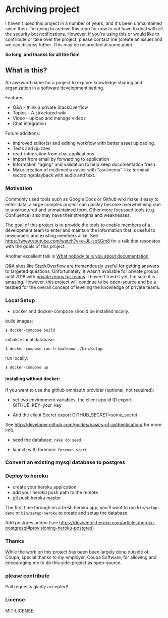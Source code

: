 
# Archiving project

I haven't used this project in a number of years, and it's been unmaintained since then.  I'm going to archive this repo for now to not have to deal with all the security bot notifications.  However, if you're using this or would like to contribute or take over the project, please contact me (create an issue) and we can discuss futher.  This may be resurected at some point. 

**So long, and thanks for all the fish!**



## What is this?

An awkward name for a project to explore knowledge sharing and organization in a software development setting.

Features:
  * Q&A - think a private StackOverflow
  * Topics - A structured wiki
  * Video - upload and manage videos
  * Chat integration

Future additions:
  * improved editor(s) and editing workflow with better asset uploading.
  * Tests and quizzes
  * read-integration from chat applications
  * import from email by forwarding to application
  * Information "aging" and validation to help keep documentation fresh.
  * Make creation of multimedia easier with "asciinema"-like terminal recording/playback
    with audio and text.

### Motivation

Commonly used tools such as Google Docs or Github wiki make it easy to enter data, a large complex project can quickly become overwhelming due to unstructured and unmaintained form.  Other more focussed tools (e.g. Confluence) also may have their strengths and weaknesses.

The goal of this project is to provide the tools to enable members of a development team to enter and maintain the information that is useful to newcomers and existing members alike.  See https://www.youtube.com/watch?v=o-JL-so5Gm8 for a talk that resonates with the goals of this project.

Another excellent talk is [What nobody tells you about documentation](https://www.youtube.com/watch?v=t4vKPhjcMZg)

Q&A sites like StackOverflow are tremendously useful for getting answers to targeted questions. Unfortunately, it wasn't available for private groups until 2018 with [private repos for teams](https://stackoverflow.com/teams).  I haven't tried it yet, I'm sure it is amazing.  However, this project will continue to be open-source and be a testbed for the overall concept of leveling the knowledge of private teams.

### Local Setup

* docker and docker-compose should be installed locally.

build images:
```
$ docker-compose build
```

initialize local database:
```
$ docker-compose run tribalknow ./bin/setup
```

run locally:
```
$ docker-compose up
```

#### Installing without docker:

If you want to use the github omniauth provider (optional, not required):
* set two environment variables, the client app id ID
export GITHUB_KEY=your_key

* And the client Secret
export GITHUB_SECRET=some_secret

See http://developer.github.com/guides/basics-of-authentication/ for more info.

* seed the database:
`rake db:seed`

* launch with foreman:
`foreman start`

### Convert an existing mysql database to postgres

### Deploy to heroku

* create your heroku application
* add your heroku push path to the remote
* git push heroku master

The first time through on a fresh heroku app, you'll want to run `bin/setup-demo` or `bin/setup-heroku` to create and setup the database.

Add postgres addon (see https://devcenter.heroku.com/articles/heroku-postgresql#provisioning-heroku-postgres)


### Thanks
While the work on this project has been been largely done outside of Coupa, special thanks to my employer,
Coupa Software, for allowing and encouraging me to do this side-project as open-source.


### please contribute
Pull requests gladly accepted!

### License

MIT-LICENSE
